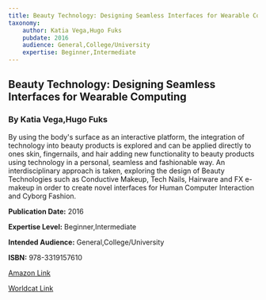 ```yaml
---
title: Beauty Technology: Designing Seamless Interfaces for Wearable Computing
taxonomy:
	author: Katia Vega,Hugo Fuks
	pubdate: 2016
	audience: General,College/University
	expertise: Beginner,Intermediate
---
```

## Beauty Technology: Designing Seamless Interfaces for Wearable Computing
### By Katia Vega,Hugo Fuks
By using the body's surface as an interactive platform, the integration of technology into beauty products is explored and can be applied directly to ones skin, fingernails, and hair adding new functionality to beauty products using technology in a personal, seamless and fashionable way. An interdisciplinary approach is taken, exploring the design of Beauty Technologies such as Conductive Makeup, Tech Nails, Hairware and FX e-makeup in order to create novel interfaces for Human Computer Interaction and Cyborg Fashion.

**Publication Date:** 2016

**Expertise Level:** Beginner,Intermediate

**Intended Audience:** General,College/University

**ISBN:** 978-3319157610

[Amazon Link](https://www.amazon.com/Beauty-Technology-Interfaces-Human-Computer-Interaction-ebook/dp/B01G4XEUE8/ref=sr_1_1?ie=UTF8&qid=1543369392&sr=8-1&keywords=beauty+technology+designing+seamless+interfaces+for+wearable+computing)

[Worldcat Link]()